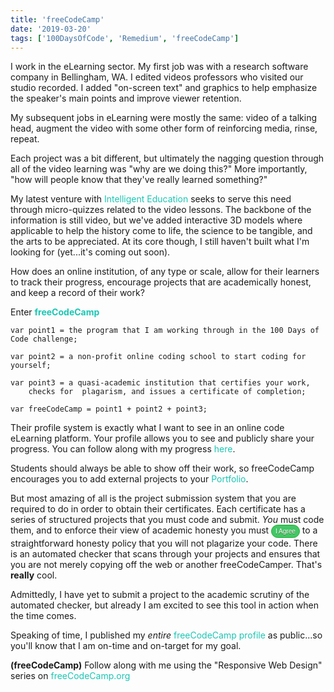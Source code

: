 ```yaml
---
title: 'freeCodeCamp'
date: '2019-03-20'
tags: ['100DaysOfCode', 'Remedium', 'freeCodeCamp']
---
```


I work in the eLearning sector. My first job was with a research software company in Bellingham, WA. I edited videos professors who visited our studio recorded. I added "on-screen text" and graphics to help emphasize the speaker's main points and improve viewer retention.

My subsequent jobs in eLearning were mostly the same: video of a talking head, augment the video with some other form of reinforcing media, rinse, repeat. 

Each project was a bit different, but ultimately the nagging question through all of the video learning was "why are we doing this?"  More importantly, "how will people know that they've really learned something?"

My latest venture with <a href="https://intelligent.education" style="color:#1BC6B4; text-decoration:none">Intelligent Education</a> seeks to serve this need through micro-quizzes related to the video lessons. The backbone of the information is still video, but we've added interactive 3D models where applicable to help the history come to life, the science to be tangible, and the arts to be appreciated.  At its core though, I still haven't built what I'm looking for (yet...it's coming out soon).

How does an online institution, of any type or scale, allow for their learners to track their progress, encourage projects that are academically honest, and keep a record of their work?

Enter **<a href="https://www.freecodecamp.org/" style="color:#1BC6B4; text-decoration:none">freeCodeCamp</a>**

```
var point1 = the program that I am working through in the 100 Days of Code challenge;

var point2 = a non-profit online coding school to start coding for yourself;

var point3 = a quasi-academic institution that certifies your work, 
	checks for  plagarism, and issues a certificate of completion;

var freeCodeCamp = point1 + point2 + point3;
```


Their profile system is exactly what I want to see in an online code eLearning platform. Your profile allows you to see and publicly share your progress. You can follow along with my progress <a href="https://www.freecodecamp.org/blanghoff#cal-heatmap-container" style="color:#1BC6B4; text-decoration:none">here</a>. 

Students should always be able to show off their work, so freeCodeCamp encourages you to add external projects to your <a href="https://www.freecodecamp.org/blanghoff" style="color:#1BC6B4; text-decoration:none">Portfolio</a>.

But most amazing of all is the project submission system that you are required to do in order to obtain their certificates. Each certificate has a series of structured projects that you must code and submit. *You* must code them, and to enforce their view of academic honesty you must <button style="background-color:#44c767; -moz-border-radius:28px;	-webkit-border-radius:28px;	border-radius:28px;	border:1px solid #18ab29;	display:inline-block; cursor:pointer; color:#ffffff; font-family:Arial; font-size:10px;	padding:4px 6px; text-decoration:none; text-shadow:0px 1px 0px #2f6627;">
I Agree</button> to a straightforward honesty policy that you will not plagarize your code. There is an automated checker that scans through your projects and ensures that you are not merely copying off the web or another freeCodeCamper.  That's **really** cool.

Admittedly, I have yet to submit a project to the academic scrutiny of the automated checker, but already I am excited to see this tool in action when the time comes.

Speaking of time, I published my *entire* <a href="https://www.freecodecamp.org/blanghoff" style="color:#1BC6B4; text-decoration:none">freeCodeCamp profile</a> as public...so you'll know that I am on-time and on-target for my goal.

**(freeCodeCamp)**
Follow along with me using the "Responsive Web Design" series on <a href="https://learn.freecodecamp.org/responsive-web-design/" style="color:#1BC6B4; text-decoration:none">freeCodeCamp.org</a>